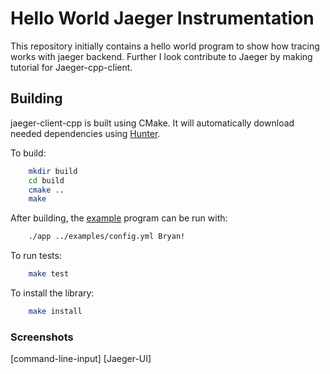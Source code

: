 
# Hello World Jaeger Instrumentation

This repository initially contains a hello world program to show how tracing works with jaeger backend.
Further I look contribute to Jaeger by making tutorial for Jaeger-cpp-client. 

## Building


jaeger-client-cpp is built using CMake. It will automatically download
needed dependencies using [Hunter](https://docs.hunter.sh/en/latest/).

To build:

```bash
    mkdir build
    cd build
    cmake ..
    make
```

After building, the [example](./examples/App.cpp) program can be run
with:

```bash
    ./app ../examples/config.yml Bryan!
```

To run tests:

```bash
    make test
```

To install the library:

```bash
    make install
```

### Screenshots

[command-line-input]
[Jaeger-UI]
